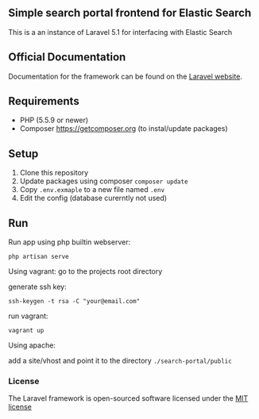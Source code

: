## Simple search portal frontend for Elastic Search

This is a an instance of Laravel 5.1 for interfacing with Elastic Search

## Official Documentation

Documentation for the framework can be found on the [Laravel website](http://laravel.com/docs).

## Requirements

* PHP (5.5.9 or newer)
* Composer https://getcomposer.org (to instal/update packages)

## Setup

1. Clone this repository
2. Update packages using composer
   ```composer update```
3. Copy ```.env.exmaple``` to a new file named ```.env```
4. Edit the config (database curerntly not used)

## Run

Run app using php builtin webserver:

```php artisan serve```

Using vagrant:
 go to the projects root directory
 
 generate ssh key:
 
 ```ssh-keygen -t rsa -C "your@email.com"```

 run vagrant:
 
 ```vagrant up```
 
Using apache:

 add a site/vhost and point it to the directory ```./search-portal/public``` 
 
### License

The Laravel framework is open-sourced software licensed under the [MIT license](http://opensource.org/licenses/MIT)
